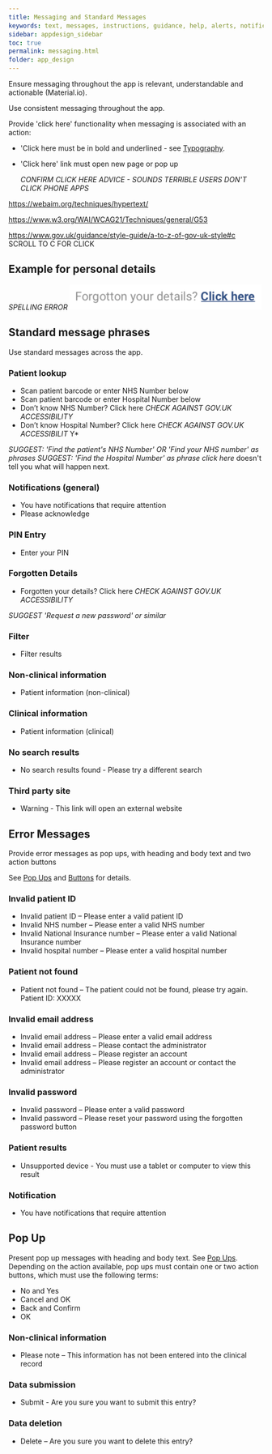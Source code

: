 ```yaml
---
title: Messaging and Standard Messages
keywords: text, messages, instructions, guidance, help, alerts, notifications, data, actions, results, responses, popup, click, 
sidebar: appdesign_sidebar
toc: true
permalink: messaging.html
folder: app_design 
---
```


Ensure messaging throughout the app is relevant, understandable and actionable (Material.io).

Use consistent messaging throughout the app.

Provide 'click here' functionality when messaging is associated with an action:

* 'Click here must be in bold and underlined - see [Typography](/typography.html). 
* 'Click here' link must open new page or pop up

   *CONFIRM CLICK HERE ADVICE - SOUNDS TERRIBLE*
   *USERS DON'T CLICK PHONE APPS*

https://webaim.org/techniques/hypertext/

https://www.w3.org/WAI/WCAG21/Techniques/general/G53 

https://www.gov.uk/guidance/style-guide/a-to-z-of-gov-uk-style#c
SCROLL TO C FOR CLICK

## Example for personal details
  _SPELLING ERROR_
<img src="/images/examples/design-standards-user-interaction-messaging-links.png">


## Standard message phrases

Use standard messages across the app. 

### Patient lookup

* Scan patient barcode or enter NHS Number below  
* Scan patient barcode or enter Hospital Number below  
* Don’t know NHS Number? Click here  *CHECK AGAINST GOV.UK ACCESSIBILITY*  
* Don’t know Hospital Number? Click here  *CHECK AGAINST GOV.UK ACCESSIBILIT* Y*

 _SUGGEST: 'Find the patient's NHS Number' OR 'Find your NHS number' as phrases_
  _SUGGEST: 'Find the Hospital Number' as phrase_
_click here_ doesn't tell you what will happen next.
 
### Notifications (general)  
* You have notifications that require attention  
* Please acknowledge  

###  PIN Entry  
* Enter your PIN  

### Forgotten Details  
* Forgotten your details? Click here  *CHECK AGAINST GOV.UK ACCESSIBILITY*

_SUGGEST 'Request a new password' or similar_

### Filter  

* Filter results  

### Non-clinical information  
* Patient information (non-clinical)  

### Clinical information  
* Patient information (clinical)  

### No search results  
* No search results found - Please try a different search  

### Third party site  
* Warning - This link will open an external website  

## Error Messages  
Provide error messages as pop ups, with heading and body text and two action buttons 

See [Pop Ups](/popups.html) and [Buttons](/buttons.html) for details.

### Invalid patient ID

* Invalid patient ID – Please enter a valid patient ID  
* Invalid NHS number – Please enter a valid NHS number  
* Invalid National Insurance number – Please enter a valid National Insurance number  
* Invalid hospital number – Please enter a valid hospital number  

### Patient not found
* Patient not found – The patient could not be found, please try again. Patient ID: XXXXX   

### Invalid email address
* Invalid email address – Please enter a valid email address  
* Invalid email address – Please contact the administrator  
* Invalid email address – Please register an account  
* Invalid email address – Please register an account or contact the administrator  

### Invalid password
* Invalid password – Please enter a valid password  
* Invalid password – Please reset your password using the forgotten password button  

### Patient results  
* Unsupported device - You must use a tablet or computer to view this result  

### Notification
* You have notifications that require attention  

## Pop Up
Present pop up messages with heading and body text. See [Pop Ups](/popups.html).  
Depending on the action available, pop ups must contain one or two action buttons, which must use the following terms:

* No and Yes  
* Cancel and OK  
* Back and Confirm  
* OK  

### Non-clinical information

* Please note – This information has not been entered into the clinical record  

### Data submission

* Submit - Are you sure you want to submit this entry?  

### Data deletion

* Delete – Are you sure you want to delete this entry?  

